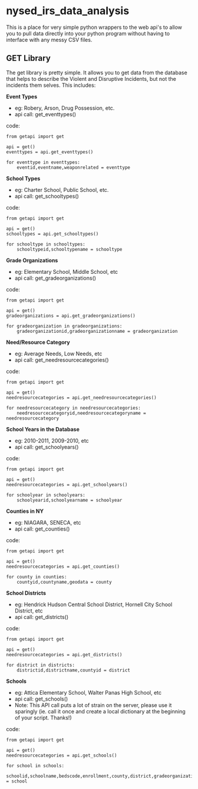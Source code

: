 nysed_irs_data_analysis
=======================

This is a place for very simple python wrappers to the web api's to allow you to pull data directly into your python program without having to interface with any messy CSV files.

GET Library
-----------

The get library is pretty simple.  It allows you to get data from the database that helps to describe the Violent and Disruptive Incidents, but not the incidents them selves.  This includes:

**Event Types**
- eg: Robery, Arson, Drug Possession, etc.
- api call: get_eventtypes()

code:

	from getapi import get
	
	api = get()
	eventtypes = api.get_eventtypes()
	
	for eventtype in eventtypes:
        eventid,eventname,weaponrelated = eventtype


**School Types**
- eg: Charter School, Public School, etc.
- api call: get_schooltypes()

code:

	from getapi import get
	
	api = get()
	schooltypes = api.get_schooltypes()
	
	for schooltype in schooltypes:
        schooltypeid,schooltypename = schooltype


**Grade Organizations**
- eg: Elementary School, Middle School, etc
- api call: get_gradeorganizations()

code:

	from getapi import get
	
	api = get()
	gradeorganizations = api.get_gradeorganizations()
	
	for gradeorganization in gradeorganizations:
        gradeorganizationid,gradeorganizationname = gradeorganization


**Need/Resource Category**
- eg: Average Needs, Low Needs, etc
- api call: get_needresourcecategories()

code:

	from getapi import get
	
	api = get()
	needresourcecategories = api.get_needresourcecategories()
	
	for needresourcecategory in needresourcecategories:
        needresourcecategoryid,needresourcecategoryname = needresourcecategory


**School Years in the Database**
- eg: 2010-2011, 2009-2010, etc
- api call: get_schoolyears()

code:

	from getapi import get
	
	api = get()
	needresourcecategories = api.get_schoolyears()
	
	for schoolyear in schoolyears:
        schoolyearid,schoolyearname = schoolyear
		

**Counties in NY**
- eg: NIAGARA, SENECA, etc
- api call: get_counties()

code:

	from getapi import get
	
	api = get()
	needresourcecategories = api.get_counties()
	
	for county in counties:
        countyid,countyname,geodata = county
		

**School Districts**
- eg: Hendrick Hudson Central School District, Hornell City School District, etc
- api call: get_districts()

code:

	from getapi import get
	
	api = get()
	needresourcecategories = api.get_districts()
	
	for district in districts:
        districtid,districtname,countyid = district


**Schools**
- eg: Attica Elementary School, Walter Panas High School, etc
- api call: get_schools()
- Note: This API call puts a lot of strain on the server, please use it sparingly (ie. call it once and create a local dictionary at the beginning of your script.  Thanks!)

code:

	from getapi import get
	
	api = get()
	needresourcecategories = api.get_schools()
	
	for school in schools:
        schoolid,schoolname,bedscode,enrollment,county,district,gradeorganization,needresourcecategory,schooltype = school


